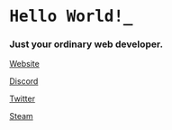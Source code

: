 <h1 style="font-family: 'Roboto Mono', monospace;">Hello World!_</h1>
<h3>Just your ordinary web developer.</h3>

<a href="https://kappug.dev/">Website</a>

<a href="https://discord.com/users/715541337549570114/">Discord</a>

<a href="https://twitter.com/anotherkappug/">Twitter</a>

<a href="https://steamcommunity.com/id/kappug/">Steam</a>
